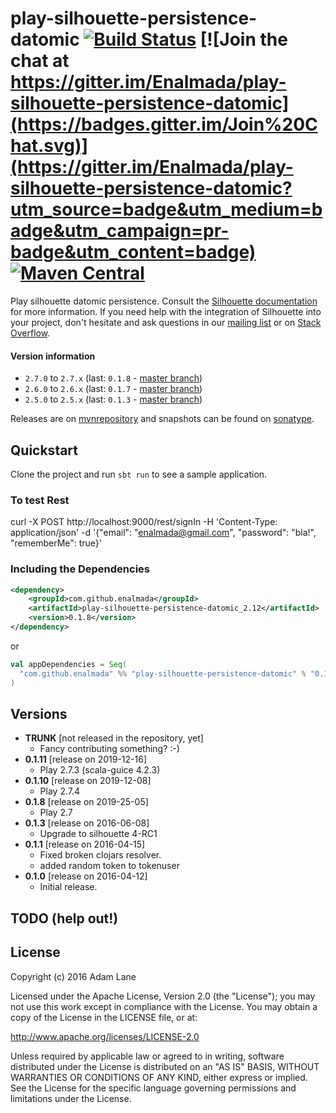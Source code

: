 # play-silhouette-persistence-datomic [![Build Status](https://travis-ci.org/Enalmada/play-silhouette-persistence-datomic.svg?branch=master)](https://travis-ci.org/Enalmada/play-silhouette-persistence-datomic) [![Join the chat at https://gitter.im/Enalmada/play-silhouette-persistence-datomic](https://badges.gitter.im/Join%20Chat.svg)](https://gitter.im/Enalmada/play-silhouette-persistence-datomic?utm_source=badge&utm_medium=badge&utm_campaign=pr-badge&utm_content=badge) [![Maven Central](https://maven-badges.herokuapp.com/maven-central/com.github.enalmada/play-silhouette-persistence-datomic/badge.svg)](https://maven-badges.herokuapp.com/maven-central/com.github.enalmada/play-silhouette-persistence-datomic)

Play silhouette datomic persistence.
Consult the [Silhouette documentation](http://silhouette.mohiva.com/docs) for more information. If you need help with the integration of Silhouette into your project, don't hesitate and ask questions in our [mailing list](https://groups.google.com/forum/#!forum/play-silhouette) or on [Stack Overflow](http://stackoverflow.com/questions/tagged/playframework).

#### Version information
* `2.7.0` to `2.7.x` (last: `0.1.8` - [master branch](https://github.com/enalmada/play-silhouette-persistence-datomic/tree/master))
* `2.6.0` to `2.6.x` (last: `0.1.7` - [master branch](https://github.com/enalmada/play-silhouette-persistence-datomic/tree/master))
* `2.5.0` to `2.5.x` (last: `0.1.3` - [master branch](https://github.com/enalmada/play-silhouette-persistence-datomic/tree/master))

Releases are on [mvnrepository](http://mvnrepository.com/artifact/com.github.enalmada) and snapshots can be found on [sonatype](https://oss.sonatype.org/content/repositories/snapshots/com/github/enalmada).

## Quickstart
Clone the project and run `sbt run` to see a sample application.

### To test Rest
curl -X POST http://localhost:9000/rest/signIn -H 'Content-Type: application/json' -d '{"email": "enalmada@gmail.com", "password": "bla!", "rememberMe": true}'


### Including the Dependencies

```xml
<dependency>
    <groupId>com.github.enalmada</groupId>
    <artifactId>play-silhouette-persistence-datomic_2.12</artifactId>
    <version>0.1.8</version>
</dependency>
```
or

```scala
val appDependencies = Seq(
  "com.github.enalmada" %% "play-silhouette-persistence-datomic" % "0.1.8"
)
```

## Versions
* **TRUNK** [not released in the repository, yet]
  * Fancy contributing something? :-)
* **0.1.11** [release on 2019-12-16]
    * Play 2.7.3 (scala-guice 4.2.3)    
* **0.1.10** [release on 2019-12-08]
    * Play 2.7.4  
* **0.1.8** [release on 2019-25-05]
    * Play 2.7
* **0.1.3** [release on 2016-06-08]
    * Upgrade to silhouette 4-RC1
* **0.1.1** [release on 2016-04-15]
  * Fixed broken clojars resolver.
  * added random token to tokenuser
* **0.1.0** [release on 2016-04-12]
  * Initial release.

## TODO (help out!)


## License

Copyright (c) 2016 Adam Lane

Licensed under the Apache License, Version 2.0 (the "License"); you may not use this work except in compliance with the License. You may obtain a copy of the License in the LICENSE file, or at:

http://www.apache.org/licenses/LICENSE-2.0

Unless required by applicable law or agreed to in writing, software distributed under the License is distributed on an "AS IS" BASIS, WITHOUT WARRANTIES OR CONDITIONS OF ANY KIND, either express or implied. See the License for the specific language governing permissions and limitations under the License.

